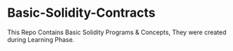 # Basic-Solidity-Contracts
This Repo Contains Basic Solidity Programs &amp; Concepts, They were created during Learning Phase.
